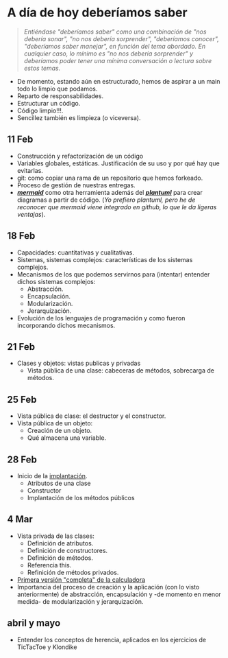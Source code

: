 # A día de hoy deberíamos saber

> *Entiéndase "deberíamos saber" como una combinación de "nos debería sonar", "no nos debería sorprender", "deberíamos conocer", "deberíamos saber manejar", en función del tema abordado. En cualquier caso, lo mínimo es "no nos debería sorprender" y deberíamos poder tener una mínima conversación o lectura sobre estos temas.*

- De momento, estando aún en estructurado, hemos de aspirar a un main todo lo limpio que podamos.
- Reparto de responsabilidades.
- Estructurar un código.
- Código limpio!!!.
- Sencillez también es limpieza (o viceversa).

## 11 Feb

- Construcción y refactorización de un código
- Variables globales, estáticas. Justificación de su uso y por qué hay que evitarlas.
- git: como copiar una rama de un repositorio que hemos forkeado.
- Proceso de gestión de nuestras entregas.
- [***mermaid***](https://mermaid.js.org/) como otra herramienta además del [***plantuml***](https://plantuml.com/es/) para crear diagramas a partir de código. (*Yo prefiero plantuml, pero he de reconocer que mermaid viene integrado en github, lo que le da ligeras ventajas*).

## 18 Feb

- Capacidades: cuantitativas y cualitativas.
- Sistemas, sistemas complejos: características de los sistemas complejos.
- Mecanismos de los que podemos servirnos para (intentar) entender dichos sistemas complejos:
  - Abstracción.
  - Encapsulación.
  - Modularización.
  - Jerarquízación.
- Evolución de los lenguajes de programación y como fueron incorporando dichos mecanismos.

## 21 Feb

- Clases y objetos: vistas publicas y privadas
  - Vista pública de una clase: cabeceras de métodos, sobrecarga de métodos.

## 25 Feb

- Vista pública de clase: el destructor y el constructor.
- Vista pública de un objeto:
  - Creación de un objeto.
  - Qué almacena una variable.

## 28 Feb

- Inicio de la [implantación](/documentos/otros/calculadora.md).
  - Atributos de una clase
  - Constructor
  - Implantación de los métodos públicos

## 4 Mar

- Vista privada de las clases:
  - Definición de atributos.
  - Definición de constructores.
  - Definición de métodos.
  - Referencia this.
  - Refinición de métodos privados.
- [Primera versión "completa" de la calculadora](/src/calculadora/Calculadora.java)
- Importancia del proceso de creación y la aplicación (con lo visto anteriormente) de abstracción, encapsulación y -de momento en menor medida- de modularización y jerarquización.

## abril y mayo

- Entender los conceptos de herencia, aplicados en los ejercicios de TicTacToe y Klondike
